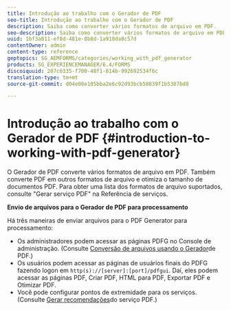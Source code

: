 ```yaml
---
title: Introdução ao trabalho com o Gerador de PDF
seo-title: Introdução ao trabalho com o Gerador de PDF
description: Saiba como converter vários formatos de arquivo em PDF.
seo-description: Saiba como converter vários formatos de arquivo em PDF.
uuid: 1bf3a811-ef8d-481e-8b8d-1a910da8c57d
contentOwner: admin
content-type: reference
geptopics: SG_AEMFORMS/categories/working_with_pdf_generator
products: SG_EXPERIENCEMANAGER/6.4/FORMS
discoiquuid: 207c6335-f700-48f1-814b-992692534f6c
translation-type: tm+mt
source-git-commit: d04e08e105bba2e6c92d93bcb58839f1b5307bd8

---
```



# Introdução ao trabalho com o Gerador de PDF {#introduction-to-working-with-pdf-generator}

O Gerador de PDF converte vários formatos de arquivo em PDF. Também converte PDF em outros formatos de arquivo e otimiza o tamanho de documentos PDF. Para obter uma lista dos formatos de arquivo suportados, consulte &quot;Gerar serviço PDF&quot; na Referência [](https://www.adobe.com/go/learn_aemforms_services_63)de serviços.

**Envio de arquivos para o Gerador de PDF para processamento**

Há três maneiras de enviar arquivos para o PDF Generator para processamento:

* Os administradores podem acessar as páginas PDFG no Console de administração. (Consulte [Conversão de arquivos usando o Gerador](/help/forms/using/admin-help/converting-files-using-pdf-generator.md)de PDF.)
* Os usuários podem acessar as páginas de usuários finais do PDFG fazendo logon em `http(s)://[server]:[port]/pdfgui`. Daí, eles podem acessar as páginas PDF, Criar PDF, HTML para PDF, Exportar PDF e Otimizar PDF.
* Você pode configurar pontos de extremidade para os serviços. (Consulte <!--Fix broken link Managing Endpoints and --> [Gerar recomendações](/help/forms/using/admin-help/configuring-watched-folder-endpoints.md#generate-pdf-service-recommendations)do serviço PDF.)

